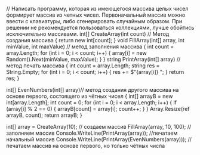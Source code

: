 // Написать программу, которая из имеющегося массива целых чисел формирует массив из четных чисел. Первоначальный массив можно ввести с клавиатуры, либо сгенерировать случайным образом. При решении не рекомендуется пользоваться коллекциями, лучше обойтись исключительно массивами.
int[] CreateArray(int count) // Метод создания массива
{
    return new int[count];
}
void FillArray(int[] array, int minValue, int maxValue) // метод заполнения массива
{
    int count = array.Length;
    for (int i = 0; i < count; i++)
    {
        array[i] = new Random().Next(minValue, maxValue);
    }
}
string PrintArray(int[] array) // метод печать массива
{
    int count = array.Length;
    string res = String.Empty;
    for (int i = 0; i < count; i++)
    {
        res += $"{array[i]} ";
    }
    return res;
}

int[] EvenNumbers(int[] array)// метод создания другого массива на основе первого, состоящего из чётных чисел
{
    int[] arrayB = new int[array.Length];
    int count = 0;
    for (int i = 0; i < array.Length; i++)
    {
        if (array[i] % 2 == 0)
        {
            arrayB[count] = array[i];
            count++;
        }
    }
    Array.Resize(ref arrayB, count);
    return arrayB;
}

int[] array = CreateArray(10); // создаем массив
FillArray(array, 10, 100); // заполняем массив
Console.WriteLine(PrintArray(array)); //печатаем начальный массив
Console.WriteLine(PrintArray(EvenNumbers(array))); // печатаем массив на основе первого, но только чётных числа